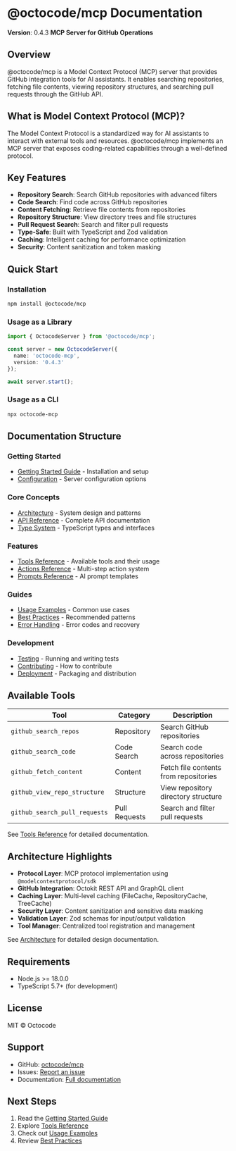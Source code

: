 # @octocode/mcp Documentation

**Version**: 0.4.3
**MCP Server for GitHub Operations**

## Overview

@octocode/mcp is a Model Context Protocol (MCP) server that provides GitHub integration tools for AI assistants. It enables searching repositories, fetching file contents, viewing repository structures, and searching pull requests through the GitHub API.

## What is Model Context Protocol (MCP)?

The Model Context Protocol is a standardized way for AI assistants to interact with external tools and resources. @octocode/mcp implements an MCP server that exposes coding-related capabilities through a well-defined protocol.

## Key Features

- **Repository Search**: Search GitHub repositories with advanced filters
- **Code Search**: Find code across GitHub repositories
- **Content Fetching**: Retrieve file contents from repositories
- **Repository Structure**: View directory trees and file structures
- **Pull Request Search**: Search and filter pull requests
- **Type-Safe**: Built with TypeScript and Zod validation
- **Caching**: Intelligent caching for performance optimization
- **Security**: Content sanitization and token masking

## Quick Start

### Installation

```bash
npm install @octocode/mcp
```

### Usage as a Library

```typescript
import { OctocodeServer } from '@octocode/mcp';

const server = new OctocodeServer({
  name: 'octocode-mcp',
  version: '0.4.3'
});

await server.start();
```

### Usage as a CLI

```bash
npx octocode-mcp
```

## Documentation Structure

### Getting Started
- [Getting Started Guide](getting-started.md) - Installation and setup
- [Configuration](configuration.md) - Server configuration options

### Core Concepts
- [Architecture](architecture.md) - System design and patterns
- [API Reference](api-reference.md) - Complete API documentation
- [Type System](type-system.md) - TypeScript types and interfaces

### Features
- [Tools Reference](tools-reference.md) - Available tools and their usage
- [Actions Reference](actions-reference.md) - Multi-step action system
- [Prompts Reference](prompts-reference.md) - AI prompt templates

### Guides
- [Usage Examples](usage-examples.md) - Common use cases
- [Best Practices](best-practices.md) - Recommended patterns
- [Error Handling](error-handling.md) - Error codes and recovery

### Development
- [Testing](testing.md) - Running and writing tests
- [Contributing](contributing.md) - How to contribute
- [Deployment](deployment.md) - Packaging and distribution

## Available Tools

| Tool | Category | Description |
|------|----------|-------------|
| `github_search_repos` | Repository | Search GitHub repositories |
| `github_search_code` | Code Search | Search code across repositories |
| `github_fetch_content` | Content | Fetch file contents from repositories |
| `github_view_repo_structure` | Structure | View repository directory structure |
| `github_search_pull_requests` | Pull Requests | Search and filter pull requests |

See [Tools Reference](tools-reference.md) for detailed documentation.

## Architecture Highlights

- **Protocol Layer**: MCP protocol implementation using `@modelcontextprotocol/sdk`
- **GitHub Integration**: Octokit REST API and GraphQL client
- **Caching Layer**: Multi-level caching (FileCache, RepositoryCache, TreeCache)
- **Security Layer**: Content sanitization and sensitive data masking
- **Validation Layer**: Zod schemas for input/output validation
- **Tool Manager**: Centralized tool registration and management

See [Architecture](architecture.md) for detailed design documentation.

## Requirements

- Node.js >= 18.0.0
- TypeScript 5.7+ (for development)

## License

MIT © Octocode

## Support

- GitHub: [octocode/mcp](https://github.com/octocode/mcp)
- Issues: [Report an issue](https://github.com/octocode/mcp/issues)
- Documentation: [Full documentation](.)

## Next Steps

1. Read the [Getting Started Guide](getting-started.md)
2. Explore [Tools Reference](tools-reference.md)
3. Check out [Usage Examples](usage-examples.md)
4. Review [Best Practices](best-practices.md)
